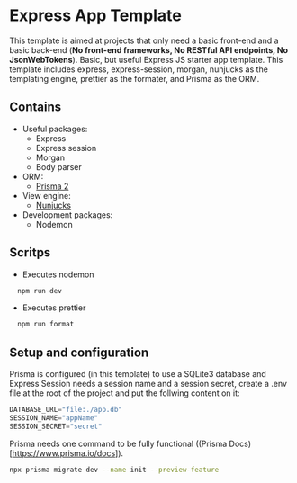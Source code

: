 # Express App Template

This template is aimed at projects that only need a basic front-end and a basic back-end (**No front-end frameworks, No RESTful API endpoints, No JsonWebTokens**).
Basic, but useful Express JS starter app template. This template includes express, express-session, morgan, nunjucks as the templating engine, prettier as the formater, and Prisma as the ORM.

## Contains

- Useful packages:
  - Express
  - Express session
  - Morgan
  - Body parser
- ORM:
  - [Prisma 2](https://www.prisma.io)
- View engine:
  - [Nunjucks](https://mozilla.github.io/nunjucks/)
- Development packages:
  - Nodemon

## Scritps

- Executes nodemon

```bash
  npm run dev
```

- Executes prettier

```bash
  npm run format
```

## Setup and configuration

Prisma is configured (in this template) to use a SQLite3 database and Express Session needs a session name and a session secret, create a .env file at the root of the project and put the follwing content on it:

```py
DATABASE_URL="file:./app.db"
SESSION_NAME="appName"
SESSION_SECRET="secret"
```
Prisma needs one command to be fully functional ((Prisma Docs)[https://www.prisma.io/docs]).
```bash
npx prisma migrate dev --name init --preview-feature
```
